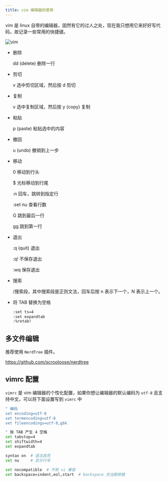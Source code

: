 ```yaml
---
title: vim 编辑器的使用
---
```


vim 是 linux 自带的编辑器，固然有它的过人之处，现在我只想用它来好好写代码，故记录一些常用的快捷键。

![vim](/operating-system/img/vim.png)

- 删除

  dd (delete) 删除一行

- 剪切

  v 选中剪切区域，然后按 d 剪切

- 复制

  v 选中复制区域，然后按 y (copy) 复制

- 粘贴

  p (paste) 粘贴选中的内容

- 撤回

  u (undo) 撤销到上一步

- 移动

  0   移动到行头

  $ 光标移动到行尾

  :n  回车，跳转到指定行

  :set nu 查看行数 

  G 跳到最后一行

  gg 跳到第一行

- 退出

  :q (quit)   退出

  :q!  不保存退出

  :wq 保存退出

- 搜索

  /搜索段，其中搜索段是正则文法，回车后按 n 表示下一个，N 表示上一个。
  
- 将 TAB 替换为空格

  ```bash
  :set ts=4
  :set expandtab
  :%retab!
  ```

## 多文件编辑

推荐使用 `NerdTree` 插件。

<https://github.com/scrooloose/nerdtree>

## vimrc 配置

`vimrc` 是 vim 编辑器的个性化配置，如果你想让编辑器的默认编码为 `utf-8` 且支持中文，可以将下面设置写到 `vimrc` 中

```bash
" 编码
set encoding=utf-8
set termencoding=utf-8
set fileencodings=utf-8,gbk

" 按 TAB 产生 4 空格
set tabstop=4  
set shiftwidth=4
set expandtab

syntax on  # 语法高亮
set nu     # 显示行号

set nocompatible  # 不和 vi 兼容
set backspace=indent,eol,start  # backspace 充当删除键
```


